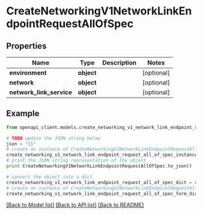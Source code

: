 # CreateNetworkingV1NetworkLinkEndpointRequestAllOfSpec


## Properties
Name | Type | Description | Notes
------------ | ------------- | ------------- | -------------
**environment** | **object** |  | [optional] 
**network** | **object** |  | [optional] 
**network_link_service** | **object** |  | [optional] 

## Example

```python
from openapi_client.models.create_networking_v1_network_link_endpoint_request_all_of_spec import CreateNetworkingV1NetworkLinkEndpointRequestAllOfSpec

# TODO update the JSON string below
json = "{}"
# create an instance of CreateNetworkingV1NetworkLinkEndpointRequestAllOfSpec from a JSON string
create_networking_v1_network_link_endpoint_request_all_of_spec_instance = CreateNetworkingV1NetworkLinkEndpointRequestAllOfSpec.from_json(json)
# print the JSON string representation of the object
print CreateNetworkingV1NetworkLinkEndpointRequestAllOfSpec.to_json()

# convert the object into a dict
create_networking_v1_network_link_endpoint_request_all_of_spec_dict = create_networking_v1_network_link_endpoint_request_all_of_spec_instance.to_dict()
# create an instance of CreateNetworkingV1NetworkLinkEndpointRequestAllOfSpec from a dict
create_networking_v1_network_link_endpoint_request_all_of_spec_form_dict = create_networking_v1_network_link_endpoint_request_all_of_spec.from_dict(create_networking_v1_network_link_endpoint_request_all_of_spec_dict)
```
[[Back to Model list]](../ccloud/README.md#documentation-for-models) [[Back to API list]](../ccloud/README.md#documentation-for-api-endpoints) [[Back to README]](../ccloud/README.md)


